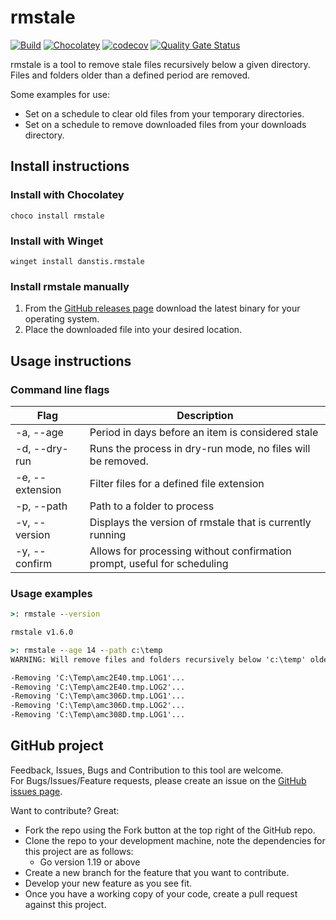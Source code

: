# rmstale

[![Build](https://github.com/danstis/rmstale/workflows/Build/badge.svg)](https://github.com/danstis/rmstale/actions?query=workflow%3ABuild)
[![Chocolatey](https://img.shields.io/chocolatey/v/rmstale.svg)](https://chocolatey.org/packages/rmstale)
[![codecov](https://codecov.io/gh/danstis/rmstale/branch/master/graph/badge.svg)](https://codecov.io/gh/danstis/rmstale)
[![Quality Gate Status](https://sonarcloud.io/api/project_badges/measure?project=danstis_rmstale&metric=alert_status)](https://sonarcloud.io/dashboard?id=danstis_rmstale)

rmstale is a tool to remove stale files recursively below a given directory.  
Files and folders older than a defined period are removed.

Some examples for use:

* Set on a schedule to clear old files from your temporary directories.
* Set on a schedule to remove downloaded files from your downloads directory.

## Install instructions

### Install with Chocolatey

`choco install rmstale`

### Install with Winget

`winget install danstis.rmstale`

### Install rmstale manually

1. From the [GitHub releases page](https://github.com/danstis/rmstale/releases) download the latest binary for your operating system.
2. Place the downloaded file into your desired location.

## Usage instructions

### Command line flags

| Flag            | Description                                                              |
| --------------- | ------------------------------------------------------------------------ |
| -a, --age       | Period in days before an item is considered stale                        |
| -d, --dry-run   | Runs the process in dry-run mode, no files will be removed.              |
| -e, --extension | Filter files for a defined file extension                                |
| -p, --path      | Path to a folder to process                                              |
| -v, --version   | Displays the version of rmstale that is currently running                |
| -y, --confirm   | Allows for processing without confirmation prompt, useful for scheduling |

### Usage examples

```cmd
>: rmstale --version

rmstale v1.6.0
```

```cmd
>: rmstale --age 14 --path c:\temp
WARNING: Will remove files and folders recursively below 'c:\temp' older than 14 days. Continue?: y

-Removing 'C:\Temp\amc2E40.tmp.LOG1'...
-Removing 'C:\Temp\amc2E40.tmp.LOG2'...
-Removing 'C:\Temp\amc306D.tmp.LOG1'...
-Removing 'C:\Temp\amc306D.tmp.LOG2'...
-Removing 'C:\Temp\amc308D.tmp.LOG1'...
```

## GitHub project

Feedback, Issues, Bugs and Contribution to this tool are welcome.  
For Bugs/Issues/Feature requests, please create an issue on the [GitHub issues page](https://github.com/danstis/rmstale/issues).

Want to contribute? Great:

* Fork the repo using the Fork button at the top right of the GitHub repo.
* Clone the repo to your development machine, note the dependencies for this project are as follows:
  * Go version 1.19 or above
* Create a new branch for the feature that you want to contribute.
* Develop your new feature as you see fit.
* Once you have a working copy of your code, create a pull request against this project.
